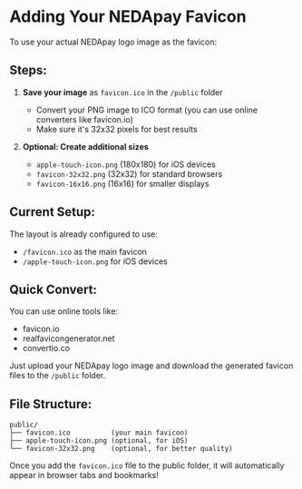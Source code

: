 # Adding Your NEDApay Favicon

To use your actual NEDApay logo image as the favicon:

## Steps:

1. **Save your image** as `favicon.ico` in the `/public` folder
   - Convert your PNG image to ICO format (you can use online converters like favicon.io)
   - Make sure it's 32x32 pixels for best results

2. **Optional: Create additional sizes**
   - `apple-touch-icon.png` (180x180) for iOS devices
   - `favicon-32x32.png` (32x32) for standard browsers
   - `favicon-16x16.png` (16x16) for smaller displays

## Current Setup:

The layout is already configured to use:
- `/favicon.ico` as the main favicon
- `/apple-touch-icon.png` for iOS devices

## Quick Convert:

You can use online tools like:
- favicon.io
- realfavicongenerator.net
- convertio.co

Just upload your NEDApay logo image and download the generated favicon files to the `/public` folder.

## File Structure:
```
public/
├── favicon.ico          (your main favicon)
├── apple-touch-icon.png (optional, for iOS)
└── favicon-32x32.png    (optional, for better quality)
```

Once you add the `favicon.ico` file to the public folder, it will automatically appear in browser tabs and bookmarks!
